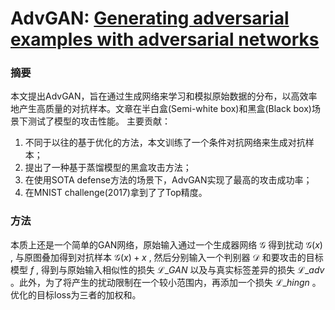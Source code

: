 # AdvGAN: [Generating adversarial examples with adversarial networks](https://arxiv.org/abs/1801.02610)

### 摘要
本文提出AdvGAN，旨在通过生成网络来学习和模拟原始数据的分布，以高效率地产生高质量的对抗样本。文章在半白盒(Semi-white box)和黑盒(Black box)场景下测试了模型的攻击性能。
主要贡献：
1. 不同于以往的基于优化的方法，本文训练了一个条件对抗网络来生成对抗样本；
2. 提出了一种基于蒸馏模型的黑盒攻击方法；
3. 在使用SOTA defense方法的场景下，AdvGAN实现了最高的攻击成功率；
4. 在MNIST challenge(2017)拿到了了Top精度。

### 方法
本质上还是一个简单的GAN网络，原始输入通过一个生成器网络 $\mathcal{G}$ 得到扰动 $\mathcal{G}(x)$ , 与原图叠加得到对抗样本 $\mathcal{G}(x) + x$ , 然后分别输入一个判别器 $\mathcal{D}$ 和要攻击的目标模型 $f$ , 得到与原始输入相似性的损失 $\mathcal{L}\_{GAN}$ 以及与真实标签差异的损失 $\mathcal{L}\_{adv}$ 。此外，为了将产生的扰动限制在一个较小范围内，再添加一个损失 $\mathcal{L}\_{hingn}$ 。优化的目标loss为三者的加权和。
